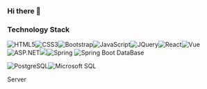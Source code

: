 ### Hi there 👋

<!--
**Choiyukang/Choiyukang** is a ✨ _special_ ✨ repository because its `README.md` (this file) appears on your GitHub profile.

Here are some ideas to get you started:

- 🔭 I’m currently working on ...
- 🌱 I’m currently learning ...
- 👯 I’m looking to collaborate on ...
- 🤔 I’m looking for help with ...
- 💬 Ask me about ...
- 📫 How to reach me: ...
- 😄 Pronouns: ...
- ⚡ Fun fact: ...
-->


### Technology Stack
<!-- HTML5 -->
<img alt="HTML5" src="https://img.shields.io/badge/HTML5-E34F26?style=flat&logo=HTML5&logoColor=white" /><!-- CSS3 --><img alt="CSS3" src="https://img.shields.io/badge/CSS3-1572B6?style=flat&logo=CSS3&logoColor=white" /><!-- Bootstrap --><img alt="Bootstrap" src="https://img.shields.io/badge/Bootstrap-7952B3?style=flat&logo=Bootstrap&logoColor=white" /><!-- JavaScript --><img alt="JavaScript" src="https://img.shields.io/badge/JavaScript-7DF1E?style=flat&logo=JavaScript&logoColor=white" /><!-- JQuery --><img alt="JQuery" src="https://img.shields.io/badge/JQuery-0769AD?style=flat&logo=JQuery&logoColor=white" /><!-- React.js --><img alt="React" src="https://img.shields.io/badge/React-61DAFB?style=flat&logo=React&logoColor=white" /><!-- Vue.js --><img alt="Vue" src="https://img.shields.io/badge/Vue-4FC08D?style=flat&logo=Vue&logoColor=white" /><!-- ASP.NET --><img alt="ASP.NET" src="https://img.shields.io/badge/.NET-512BD4?style=flat&logo=ASP.NET&logoColor=white" /><!-- Java --><img src="https://img.shields.io/badge/JAVA-007396?style=flat&logo=java&logoColor=white"><!-- Spring --><img alt="Spring" src="https://img.shields.io/badge/Spring-6DB33F?style=flat&logo=Spring&logoColor=white" /><!-- Spring Boot -->
<img alt="Spring Boot" src="https://img.shields.io/badge/SpringBoot-6DB33F?style=flat&logo=SpringBoot&logoColor=white" />
DataBase
<!-- PostgreSQL --><img alt="PostgreSQL"src="https://img.shields.io/badge/PostgreSQL-4169E1?style=flat&logo=PostgreSQL&logoColor=white" /><!-- Microsoft SQL Server --><img alt="Microsoft SQL" src="https://img.shields.io/badge/MSSQL-CC2927?style=flat&logo=MSSQL&logoColor=white" />
Server
